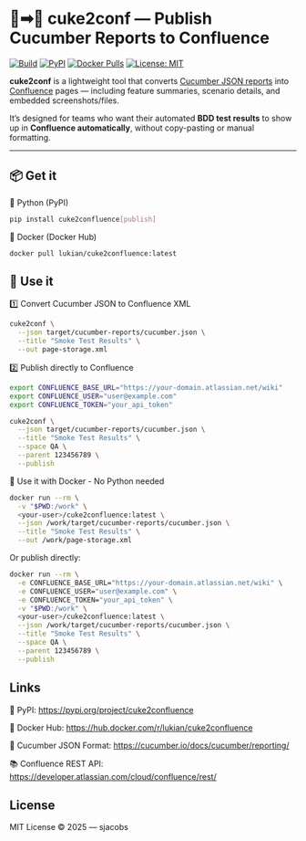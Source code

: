 # 🥒➡📄 cuke2conf — Publish Cucumber Reports to Confluence

[![Build](https://github.com/sjacobs/cuke2conf/actions/workflows/build.yml/badge.svg)](https://github.com/sjacobs/cuke2conf/actions/workflows/build.yml)
[![PyPI](https://img.shields.io/pypi/v/cuke2confluence.svg)](https://pypi.org/project/cuke2confluence/)
[![Docker Pulls](https://img.shields.io/docker/pulls/lukian/cuke2confluence.svg)](https://hub.docker.com/r/lukian/cuke2confluence)
[![License: MIT](https://img.shields.io/badge/License-MIT-yellow.svg)](LICENSE)

**cuke2conf** is a lightweight tool that converts [Cucumber JSON reports](https://cucumber.io/docs/cucumber/reporting/) into [Confluence](https://www.atlassian.com/software/confluence) pages — including feature summaries, scenario details, and embedded screenshots/files.

It’s designed for teams who want their automated **BDD test results** to show up in **Confluence automatically**, without copy-pasting or manual formatting.

---

## 📦 Get it

🐍 Python (PyPI)
```bash
pip install cuke2confluence[publish]
```

🐳 Docker (Docker Hub)

```
docker pull lukian/cuke2confluence:latest
```

## 🚀 Use it
1️⃣ Convert Cucumber JSON to Confluence XML
```bash
cuke2conf \
  --json target/cucumber-reports/cucumber.json \
  --title "Smoke Test Results" \
  --out page-storage.xml
```

2️⃣ Publish directly to Confluence
```bash
export CONFLUENCE_BASE_URL="https://your-domain.atlassian.net/wiki"
export CONFLUENCE_USER="user@example.com"
export CONFLUENCE_TOKEN="your_api_token"

cuke2conf \
  --json target/cucumber-reports/cucumber.json \
  --title "Smoke Test Results" \
  --space QA \
  --parent 123456789 \
  --publish
```

🐳 Use it with Docker - No Python needed
```bash
docker run --rm \
  -v "$PWD:/work" \
  <your-user>/cuke2confluence:latest \
  --json /work/target/cucumber-reports/cucumber.json \
  --title "Smoke Test Results" \
  --out /work/page-storage.xml
```

Or publish directly:
```bash
docker run --rm \
  -e CONFLUENCE_BASE_URL="https://your-domain.atlassian.net/wiki" \
  -e CONFLUENCE_USER="user@example.com" \
  -e CONFLUENCE_TOKEN="your_api_token" \
  -v "$PWD:/work" \
  <your-user>/cuke2confluence:latest \
  --json /work/target/cucumber-reports/cucumber.json \
  --title "Smoke Test Results" \
  --space QA \
  --parent 123456789 \
  --publish
```

## Links

🐍 PyPI: https://pypi.org/project/cuke2confluence

🐳 Docker Hub: https://hub.docker.com/r/lukian/cuke2confluence

📄 Cucumber JSON Format: https://cucumber.io/docs/cucumber/reporting/

📚 Confluence REST API: https://developer.atlassian.com/cloud/confluence/rest/

## License
MIT License © 2025 — sjacobs

